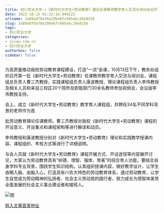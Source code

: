 ```yaml
---
title: 四川农业大学->《新时代大学生•劳动教育》理论任课教师教学育人交流与培训会召开 | sicau.com.cn
date: 2022-10-15 01:22:19.949222
urlname: 3a89a8f0af8a29be6fc605ebc20e8256
slug: 3a89a8f0af8a29be6fc605ebc20e8256
tags: 
- 四川农业大学
categories:
- sicau.com.cn
- 四川农业大学
authorbox: false
sidebar: false
---
```

为高质量推动我校劳动教育课程建设，打造“一流”金课，10月13日下午，教务处组织召开第一批《新时代大学生•劳动教育》任课教师教学育人交流与培训会，课程组总负责人曹三杰教授，实践课程组负责人康波教授、理论课程组负责人李伟教授及相关人员和来自三校区20个院所及职能部门30余名教师参加视频会，会议由李伟教授主持。

会上，成立《新时代大学生•劳动教育》教学育人课程组，并聘任34名不同学科背景的老师作为首
<!--more-->
批劳动教育理论任课教师。曹三杰教授对我校《新时代大学生•劳动教育》课程的开设意义、开设重点和课程架构等进行解读和动员。

李伟教授和康波教授分别对《新时代大学生•劳动教育》理论和实践教学授课内容、课程组织、考核方式等进行了详细说明。

与会人员就《新时代大学生•劳动教育》课程开展方式、开设途径等内容展开讨论，大家认为劳动教育具有“树德、增智、强体、育美”的综合育人功能，要结合自身学科专业背景，围绕学生知识结构，认真组织授课内容，做好教学设计，让学生由眼入脑、由脑入心，打造具有川农大特色的劳动教育体系，通过劳动教育，让学生自觉成为劳动精神的弘扬者、社会主义劳动观的践行者，努力成长为德智体美劳全面发展的社会主义事业建设者和接班人。  

![图](https://news.sicau.edu.cn/__local/D/6F/67/D986FED43399D7C3011B9D8C6B8_13FF05CD_4C426.jpg)

[转入文章首发地址](https://news.sicau.edu.cn/info/1078/69805.htm)